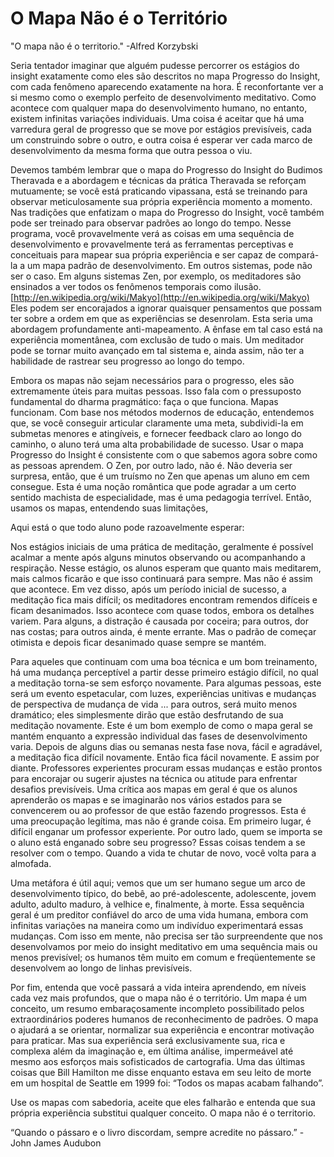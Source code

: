 # O Mapa Não é o Território

"O mapa não é o territorio." -Alfred Korzybski

Seria tentador imaginar que alguém pudesse percorrer os estágios do insight exatamente como eles são descritos no mapa Progresso do Insight, com cada fenômeno aparecendo exatamente na hora. É reconfortante ver a si mesmo como o exemplo perfeito de desenvolvimento meditativo. Como acontece com qualquer mapa do desenvolvimento humano, no entanto, existem infinitas variações individuais. Uma coisa é aceitar que há uma varredura geral de progresso que se move por estágios previsíveis, cada um construindo sobre o outro, e outra coisa é esperar ver cada marco de desenvolvimento da mesma forma que outra pessoa o viu.

Devemos também lembrar que o mapa do Progresso do Insight do Budimos Theravada e a abordagem e técnicas da prática Theravada se reforçam mutuamente; se você está praticando vipassana, está se treinando para observar meticulosamente sua própria experiência momento a momento. Nas tradições que enfatizam o mapa do Progresso do Insight, você também pode ser treinado para observar padrões ao longo do tempo. Nesse programa, você provavelmente verá as coisas em uma sequência de desenvolvimento e provavelmente terá as ferramentas perceptivas e conceituais para mapear sua própria experiência e ser capaz de compará-la a um mapa padrão de desenvolvimento. Em outros sistemas, pode não ser o caso. Em alguns sistemas Zen, por exemplo, os meditadores são ensinados a ver todos os fenômenos temporais como ilusão. [http://en.wikipedia.org/wiki/Makyo](http://en.wikipedia.org/wiki/Makyo) Eles podem ser encorajados a ignorar quaisquer pensamentos que possam ter sobre a ordem em que as experiências se desenrolam. Esta seria uma abordagem profundamente anti-mapeamento. A ênfase em tal caso está na experiência momentânea, com exclusão de tudo o mais. Um meditador pode se tornar muito avançado em tal sistema e, ainda assim, não ter a habilidade de rastrear seu progresso ao longo do tempo.

Embora os mapas não sejam necessários para o progresso, eles são extremamente úteis para muitas pessoas. Isso fala com o pressuposto fundamental do dharma pragmático: faça o que funciona. Mapas funcionam. Com base nos métodos modernos de educação, entendemos que, se você conseguir articular claramente uma meta, subdividi-la em submetas menores e atingíveis, e fornecer feedback claro ao longo do caminho, o aluno terá uma alta probabilidade de sucesso. Usar o mapa Progresso do Insight é consistente com o que sabemos agora sobre como as pessoas aprendem. O Zen, por outro lado, não é. Não deveria ser surpresa, então, que é um truísmo no Zen que apenas um aluno em cem consegue. Esta é uma noção romântica que pode agradar a um certo sentido machista de especialidade, mas é uma pedagogia terrível. Então, usamos os mapas, entendendo suas limitações,

Aqui está o que todo aluno pode razoavelmente esperar:

Nos estágios iniciais de uma prática de meditação, geralmente é possível acalmar a mente após alguns minutos observando ou acompanhando a respiração. Nesse estágio, os alunos esperam que quanto mais meditarem, mais calmos ficarão e que isso continuará para sempre. Mas não é assim que acontece. Em vez disso, após um período inicial de sucesso, a meditação fica mais difícil; os meditadores encontram remendos difíceis e ficam desanimados. Isso acontece com quase todos, embora os detalhes variem. Para alguns, a distração é causada por coceira; para outros, dor nas costas; para outros ainda, é mente errante. Mas o padrão de começar otimista e depois ficar desanimado quase sempre se mantém.

Para aqueles que continuam com uma boa técnica e um bom treinamento, há uma mudança perceptível a partir desse primeiro estágio difícil, no qual a meditação torna-se sem esforço novamente. Para algumas pessoas, este será um evento espetacular, com luzes, experiências unitivas e mudanças de perspectiva de mudança de vida ... para outros, será muito menos dramático; eles simplesmente dirão que estão desfrutando de sua meditação novamente. Este é um bom exemplo de como o mapa geral se mantém enquanto a expressão individual das fases de desenvolvimento varia. Depois de alguns dias ou semanas nesta fase nova, fácil e agradável, a meditação fica difícil novamente. Então fica fácil novamente. E assim por diante. Professores experientes procuram essas mudanças e estão prontos para encorajar ou sugerir ajustes na técnica ou atitude para enfrentar desafios previsíveis. Uma crítica aos mapas em geral é que os alunos aprenderão os mapas e se imaginarão nos vários estados para se convencerem ou ao professor de que estão fazendo progressos. Esta é uma preocupação legítima, mas não é grande coisa. Em primeiro lugar, é difícil enganar um professor experiente. Por outro lado, quem se importa se o aluno está enganado sobre seu progresso? Essas coisas tendem a se resolver com o tempo. Quando a vida te chutar de novo, você volta para a almofada. 

Uma metáfora é útil aqui; vemos que um ser humano segue um arco de desenvolvimento típico, do bebê, ao pré-adolescente, adolescente, jovem adulto, adulto maduro, à velhice e, finalmente, à morte. Essa sequência geral é um preditor confiável do arco de uma vida humana, embora com infinitas variações na maneira como um indivíduo experimentará essas mudanças. Com isso em mente, não precisa ser tão surpreendente que nos desenvolvamos por meio do insight meditativo em uma sequência mais ou menos previsível; os humanos têm muito em comum e freqüentemente se desenvolvem ao longo de linhas previsíveis.

Por fim, entenda que você passará a vida inteira aprendendo, em níveis cada vez mais profundos, que o mapa não é o território. Um mapa é um conceito, um resumo embaraçosamente incompleto possibilitado pelos extraordinários poderes humanos de reconhecimento de padrões. O mapa o ajudará a se orientar, normalizar sua experiência e encontrar motivação para praticar. Mas sua experiência será exclusivamente sua, rica e complexa além da imaginação e, em última análise, impermeável até mesmo aos esforços mais sofisticados de cartografia. Uma das últimas coisas que Bill Hamilton me disse enquanto estava em seu leito de morte em um hospital de Seattle em 1999 foi: “Todos os mapas acabam falhando”.

Use os mapas com sabedoria, aceite que eles falharão e entenda que sua própria experiência substitui qualquer conceito. O mapa não é o territorio.

“Quando o pássaro e o livro discordam, sempre acredite no pássaro.” - John James Audubon
